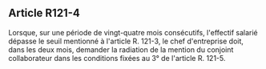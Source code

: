 Article R121-4
----
Lorsque, sur une période de vingt-quatre mois consécutifs, l'effectif salarié
dépasse le seuil mentionné à l'article R. 121-3, le chef d'entreprise doit, dans
les deux mois, demander la radiation de la mention du conjoint collaborateur
dans les conditions fixées au 3° de l'article R. 121-5.
